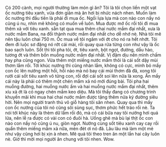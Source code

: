 Có 200 cành, mọi người thường làm món gì ăn? Tôi là tôi chọn liền một vạt ốc nướng tiêu xanh, vừa đơn giản mà ăn hơi bị nhức nách nhen. Muốn làm ốc nướng thì đầu tiên là phải đi mua ốc. Ngồi lựa lựa mà con nào con nấy nó cũng ú nu, nhìn mê không có muốn về luôn. Mua được mớ ốc rồi tôi đi mua thêm xả với tiêu xanh. sẵn tạt qua mua thêm chai nước mắm đại nhất, xưa là nước mắm Bana, na đổi thành nước mắm đại nhất cho dễ nhớ nè. Nhà tôi mê nên tậu luôn chai 750 m. Ốc mua về tôi ngâm với ớt cho nó ra hết nhớt. Tôi đem đi luộc sơ đặng nó rớt cái mài, rồi quay qua rửa từng con như vậy là ốc bao sạch luôn. Sốt thì tôi pha tỏi, ớt, tiêu xanh, bột ngọt, đường, dầu hào, tương ớt và thêm bốn muỗng nước mắm đại nhất. Vị đậm dịu nên mình chấm hay pha cũng ngon. Vừa thêm một miếng nước mắm thôi là cái sốt dậy mùi thơm lắm rồi. Tới khúc nướng thì cũng nhàn lắm, không có cực, mình bỏ mấy con ốc lên nướng một hồi, hồi nào mà nó bay cái mùi thơm đã đã, xong tôi rưới cái sốt tiêu xanh vô từng con, rồi đợi cái sốt soi lên nữa là xong. Ăn mấy cái này là phải có thêm một chén mắm xả nó mới đúng bài. Tôi pha hai muỗng đường, hai muỗng nước ấm và hai muỗng nước mắm đại nhất, thêm xíu xả ớt là có ngay chén mắm keo diệu. Mà tôi thấy đang có chương trình khuyến mãi khi mua hai chai nước mắm được tặng thêm nửa ký đường siêu hời. Nên mọi người tranh thủ vô giỗ hàng tôi săn nhen. Quay qua thì mấy con ốc nướng của tôi nó cũng sôi sùng sục, thơm phức hết tráo rồi nè. Ta nói tới khúc này là thèm dữ lắm rồi đó, mà có cái bữa nay tôi nướng hơi quá lửa, nên lễ ra được có vài con có đuôi hà. Uổng ghê mà bù lại thịt ốc con nào con nấy nó cũng ú nu, giòn ngọt. Nướng cùng sốt tiêu xanh cay cay rồi quẩn thêm miếng mắm xả nữa, mèn đét ơi nó đã. Lâu lâu mà làm một mẻ như vậy cũng hơi bị xịn à nhen. Mê quá tôi theo tren ăn một lần hai cây luôn nè. Giờ thì mời mọi người ăn chung với tôi nhen. Wow.